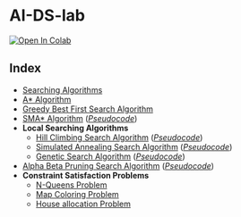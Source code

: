 # AI-DS-lab

<a target="_blank" href="https://colab.research.google.com/github/kbdharun/AIDS-Lab">
  <img src="https://colab.research.google.com/assets/colab-badge.svg" alt="Open In Colab"/>
</a>

## Index

- [Searching Algorithms](https://github.com/kbdharun/AI-DS-lab/blob/main/Searching-Algorithms/SearchingAlgorithms.ipynb)
- [A* Algorithm](https://github.com/kbdharun/AI-DS-lab/blob/main/Astar-search/A-star.ipynb)
- [Greedy Best First Search Algorithm](https://github.com/kbdharun/AI-DS-lab/blob/main/GBFS/Greedy%20Best%20First%20Search.ipynb)
- [SMA* Algorithm](https://github.com/kbdharun/AI-DS-lab/blob/main/SMAstar/SMAstar.ipynb) ([_Pseudocode_](https://github.com/kbdharun/AI-DS-lab/blob/main/SMAstar/pseudocode.md))
- **Local Searching Algorithms**
  - [Hill Climbing Search Algorithm](https://github.com/kbdharun/AI-DS-lab/blob/main/Local-Search-Algorithms/Hill-Climbing-Search/Hill-climbing-search.ipynb) ([_Pseudocode_](https://github.com/kbdharun/AI-DS-lab/blob/main/Local-Search-Algorithms/Hill-Climbing-Search/pseudocode.md))
  - [Simulated Annealing Search Algorithm](https://github.com/kbdharun/AI-DS-lab/blob/main/Local-Search-Algorithms/Simulated-Annealing/SimulatedAnnealing-Complete.ipynb) ([_Pseudocode_](https://github.com/kbdharun/AI-DS-lab/blob/main/Local-Search-Algorithms/Simulated-Annealing/pseudocode.md))
  - [Genetic Search Algorithm](https://github.com/kbdharun/AIDS-Lab/blob/main/Local-Search-Algorithms/Genetic-Algorithm/GeneticAlgorithm.ipynb) ([_Pseudocode_](https://github.com/kbdharun/AI-DS-lab/blob/main/Local-Search-Algorithms/Genetic-Algorithm/pseudocode.md))
- [Alpha Beta Pruning Search Algorithm](https://github.com/kbdharun/AIDS-Lab/blob/main/Alpha-Beta-Tree-Search/alpha-beta-pruning.ipynb) ([_Pseudocode_](https://github.com/kbdharun/AIDS-Lab/blob/main/Alpha-Beta-Tree-Search/pseudocode.md))
- **Constraint Satisfaction Problems**
  - [N-Queens Problem](https://github.com/kbdharun/AIDS-Lab/blob/main/CSP/N-Queens.ipynb)
  - [Map Coloring Problem](https://github.com/kbdharun/AIDS-Lab/blob/main/CSP/Map-coloring.ipynb)
  - [House allocation Problem](https://github.com/kbdharun/AIDS-Lab/blob/main/CSP/House-allocation.ipynb)
